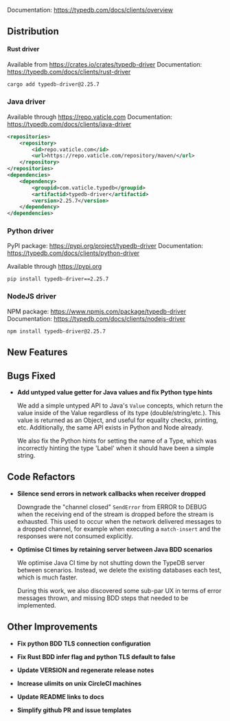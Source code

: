 Documentation: https://typedb.com/docs/clients/overview

## Distribution

#### Rust driver

Available from https://crates.io/crates/typedb-driver
Documentation: https://typedb.com/docs/clients/rust-driver


```sh
cargo add typedb-driver@2.25.7
```


### Java driver

Available through https://repo.vaticle.com
Documentation: https://typedb.com/docs/clients/java-driver

```xml
<repositories>
    <repository>
        <id>repo.vaticle.com</id>
        <url>https://repo.vaticle.com/repository/maven/</url>
    </repository>
</repositories>
<dependencies>
    <dependency>
        <groupid>com.vaticle.typedb</groupid>
        <artifactid>typedb-driver</artifactid>
        <version>2.25.7</version>
    </dependency>
</dependencies>
```

### Python driver

PyPI package: https://pypi.org/project/typedb-driver
Documentation: https://typedb.com/docs/clients/python-driver

Available through https://pypi.org

```
pip install typedb-driver==2.25.7
```

### NodeJS driver

NPM package: https://www.npmjs.com/package/typedb-driver
Documentation: https://typedb.com/docs/clients/nodejs-driver

```
npm install typedb-driver@2.25.7
```


## New Features


## Bugs Fixed
- **Add untyped value getter for Java values and fix Python type hints**
  
  We add a simple untyped API to Java's `Value` concepts, which return the value inside of the Value regardless of its type (double/string/etc.). This value is returned as an Object, and useful for equality checks, printing, etc. Additionally, the same API exists in Python and Node already.
  
  We also fix the Python hints for setting the name of a Type, which was incorrectly hinting the type 'Label' when it should have been a simple string.
  
  

## Code Refactors
- **Silence send errors in network callbacks when receiver dropped**
  
  Downgrade the "channel closed" `SendError` from ERROR to DEBUG when the receiving end of the stream is dropped before the stream is exhausted.
  This used to occur when the network delivered messages to a dropped channel, for example when executing a `match-insert`
  and the responses were not consumed explicitly.


- **Optimise CI times by retaining server between Java BDD scenarios**

  We optimise Java CI time by not shutting down the TypeDB server between scenarios. Instead, we delete the existing databases each test, which is much faster.

  During this work, we also discovered some sub-par UX in terms of error messages thrown, and missing BDD steps that needed to be implemented.




## Other Improvements
- **Fix python BDD TLS connection configuration**

- **Fix Rust BDD infer flag and python TLS default to false**

- **Update VERSION and regenerate release notes**

- **Increase ulimits on unix CircleCI machines**

- **Update README links to docs**

- **Simplify github PR and issue templates**

    

